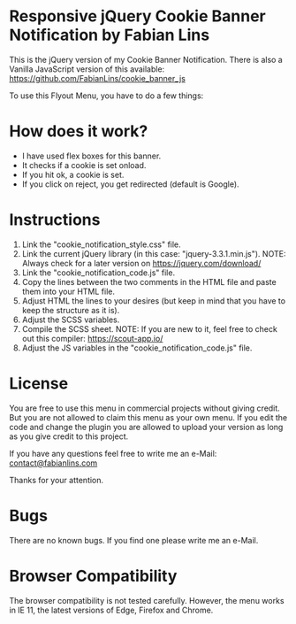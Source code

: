 # Responsive jQuery Cookie Banner Notification by Fabian Lins
This is the jQuery version of my Cookie Banner Notification. There is also a Vanilla JavaScript version of this available:
https://github.com/FabianLins/cookie_banner_js

To use this Flyout Menu, you have to do a few things:

# How does it work?
- I have used flex boxes for this banner.
- It checks if a cookie is set onload.
- If you hit ok, a cookie is set.
- If you click on reject, you get redirected (default is Google).

# Instructions
1. Link the "cookie_notification_style.css" file.
2. Link the current jQuery library (in this case: "jquery-3.3.1.min.js").
  NOTE: Always check for a later version on https://jquery.com/download/
3. Link the "cookie_notification_code.js" file.
4. Copy the lines between the two comments in the HTML file and paste them into your HTML file.
5. Adjust HTML the lines to your desires (but keep in mind that you have to keep the structure as it is).
6. Adjust the SCSS variables.
7. Compile the SCSS sheet.
  NOTE: If you are new to it, feel free to check out this compiler: https://scout-app.io/
7. Adjust the JS variables in the "cookie_notification_code.js" file.

# License
You are free to use this menu in commercial projects without giving credit.
But you are not allowed to claim this menu as your own menu.
If you edit the code and change the plugin you are allowed to upload your version as long as you give credit to this project.

If you have any questions feel free to write me an e-Mail:
contact@fabianlins.com

Thanks for your attention.

# Bugs
There are no known bugs. If you find one please write me an e-Mail.

# Browser Compatibility
The browser compatibility is not tested carefully. However, the menu works in IE 11, the latest versions of Edge, Firefox and Chrome.
